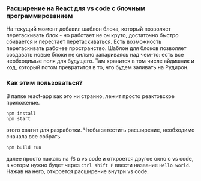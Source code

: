 ### Расширение на React для vs code с блочным программированием
На текущий момент добавил шаблон блока, который позволяет перетаскивать блок - но работает не оч круто, достаточно быстро сбивается и перестает перетаскиваться. Есть возможность перетаскивать рабочее пространство. Шаблон для блоков позволяет создавать новые блоки не сильно запариваясь над чем-то: есть все необходимые поля для будущего. Там хранится в том числе айдишник и код, который потом превратится в то, что будем заливать на Рудирон. 

### Как этим пользоваться?
В папке react-app как это ни странно, лежит просто реактовское приложение. 
```
npm install
npm start
```
этого хватит для разработки. Чтобы затестить расширение, необходимо сначала все собрать
```
npm build run
```
далее просто нажать на `f5` в vs code и откроется другое окно с vs code, в которм нужно будет через `ctrl shift P` ввести название `Hello world`. Нажав на него, откроется расширение внутри vs code.
